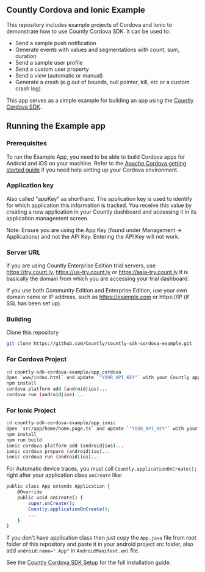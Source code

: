 ## Countly Cordova and Ionic Example

This repository includes example projects of Cordova and Ionic to demonstrate how to use Countly Cordova SDK. It can be used to: 

* Send a sample push notification
* Generate events with values and segmentations with count, sum, duration
* Send a sample user profile
* Send a custom user property
* Send a view (automatic or manual)
* Generate a crash (e.g out of bounds, null pointer, kill, etc or a custom crash log)

This app serves as a simple example for building an app using the [Countly Cordova SDK](https://github.com/Countly/countly-sdk-cordova).

## Running the Example app

### Prerequisites
To run the Example App, you need to be able to build Cordova apps for Android and iOS on your machine.
Refer to the [Apache Cordova getting started guide](https://cordova.apache.org/#getstarted) if you need help setting up your Cordova environment.

### Application key
Also called "appKey" as shorthand. The application key is used to identify for which application this information is tracked. You receive this value by creating a new application in your Countly dashboard and accessing it in its application management screen.

Note: Ensure you are using the App Key (found under Management -> Applications) and not the API Key. Entering the API Key will not work.

### Server URL
If you are using Countly Enterprise Edition trial servers, use https://try.count.ly, https://us-try.count.ly or https://asia-try.count.ly It is basically the domain from which you are accessing your trial dashboard.

If you use both Community Edition and Enterprise Edition, use your own domain name or IP address, such as https://example.com or https://IP (if SSL has been set up).

### Building
Clone this repository

```sh
git clone https://github.com/Countly/countly-sdk-cordova-example.git
```

### For Cordova Project

```sh
cd countly-sdk-cordova-example/app_cordova
Open `www/index.html` and update `"YOUR_API_KEY"` with your Countly application Key and `"https://try.count.ly"` with your server URL.
npm install
cordova platform add (android|ios)...
cordova run (android|ios)...
```

### For Ionic Project

```sh
cd countly-sdk-cordova-example/app_ionic
Open `src/app/home/home.page.ts` and update `"YOUR_API_KEY"` with your Countly App Key and `"https://try.count.ly"` with your server URL.
npm install
npm run build
ionic cordova platform add (android|ios)...
ionic cordova prepare (android|ios)...
ionic cordova run (android|ios)...
```

For Automatic device traces, you must call `Countly.applicationOnCreate();` right after your application class `onCreate` like:

```sh
public class App extends Application {
    @Override
    public void onCreate() {
        super.onCreate();
        Countly.applicationOnCreate();
        ...
    }
}
```

If you don't have application class then just copy the `App.java` file from root folder of this repository and paste it in your android project src folder, also add `android:name=".App"` in `AndroidManifest.xml` file. 

See the [Countly Cordova SDK Setup](https://support.count.ly/hc/en-us/articles/360037813011-Cordova) for the full installation guide.
